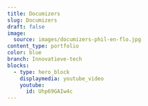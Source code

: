 ```yaml
---
title: Documizers
slug: Documizers
draft: false
image:
  source: images/documizers-phil-en-flo.jpg
content_type: portfolio
color: blue
branch: Innovatieve-tech
blocks:
  - type: hero_block
    displaymedia: youtube_video
    youtube:
      id: Uhp69GAIw4c
---
```

